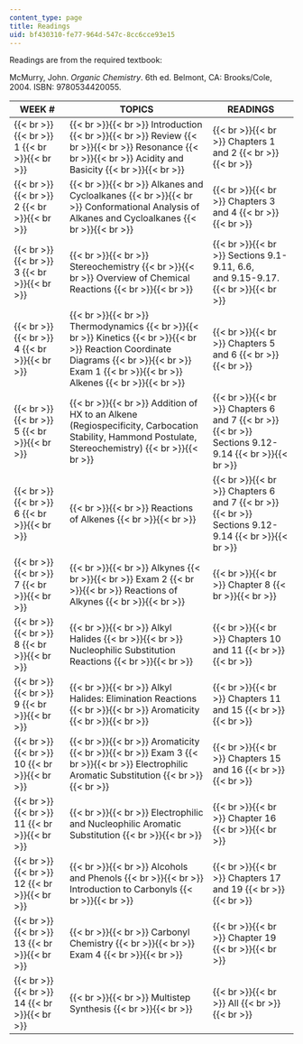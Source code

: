 ```yaml
---
content_type: page
title: Readings
uid: bf430310-fe77-964d-547c-8cc6cce93e15
---
```


Readings are from the required textbook:

McMurry, John. _Organic Chemistry_. 6th ed. Belmont, CA: Brooks/Cole, 2004. ISBN: 9780534420055.

| WEEK # | TOPICS | READINGS |
| --- | --- | --- |
|  {{< br >}}{{< br >}} 1 {{< br >}}{{< br >}}  |  {{< br >}}{{< br >}} Introduction {{< br >}}{{< br >}} Review {{< br >}}{{< br >}} Resonance {{< br >}}{{< br >}} Acidity and Basicity {{< br >}}{{< br >}}  |  {{< br >}}{{< br >}} Chapters 1 and 2 {{< br >}}{{< br >}}  |
|  {{< br >}}{{< br >}} 2 {{< br >}}{{< br >}}  |  {{< br >}}{{< br >}} Alkanes and Cycloalkanes {{< br >}}{{< br >}} Conformational Analysis of Alkanes and Cycloalkanes {{< br >}}{{< br >}}  |  {{< br >}}{{< br >}} Chapters 3 and 4 {{< br >}}{{< br >}}  |
|  {{< br >}}{{< br >}} 3 {{< br >}}{{< br >}}  |  {{< br >}}{{< br >}} Stereochemistry {{< br >}}{{< br >}} Overview of Chemical Reactions {{< br >}}{{< br >}}  |  {{< br >}}{{< br >}} Sections 9.1-9.11, 6.6, and 9.15-9.17. {{< br >}}{{< br >}}  |
|  {{< br >}}{{< br >}} 4 {{< br >}}{{< br >}}  |  {{< br >}}{{< br >}} Thermodynamics {{< br >}}{{< br >}} Kinetics {{< br >}}{{< br >}} Reaction Coordinate Diagrams {{< br >}}{{< br >}} Exam 1 {{< br >}}{{< br >}} Alkenes {{< br >}}{{< br >}}  |  {{< br >}}{{< br >}} Chapters 5 and 6 {{< br >}}{{< br >}}  |
|  {{< br >}}{{< br >}} 5 {{< br >}}{{< br >}}  |  {{< br >}}{{< br >}} Addition of HX to an Alkene (Regiospecificity, Carbocation Stability, Hammond Postulate, Stereochemistry) {{< br >}}{{< br >}}  |  {{< br >}}{{< br >}} Chapters 6 and 7 {{< br >}}{{< br >}} Sections 9.12-9.14 {{< br >}}{{< br >}}  |
|  {{< br >}}{{< br >}} 6 {{< br >}}{{< br >}}  |  {{< br >}}{{< br >}} Reactions of Alkenes {{< br >}}{{< br >}}  |  {{< br >}}{{< br >}} Chapters 6 and 7 {{< br >}}{{< br >}} Sections 9.12-9.14 {{< br >}}{{< br >}}  |
|  {{< br >}}{{< br >}} 7 {{< br >}}{{< br >}}  |  {{< br >}}{{< br >}} Alkynes {{< br >}}{{< br >}} Exam 2 {{< br >}}{{< br >}} Reactions of Alkynes {{< br >}}{{< br >}}  |  {{< br >}}{{< br >}} Chapter 8 {{< br >}}{{< br >}}  |
|  {{< br >}}{{< br >}} 8 {{< br >}}{{< br >}}  |  {{< br >}}{{< br >}} Alkyl Halides {{< br >}}{{< br >}} Nucleophilic Substitution Reactions {{< br >}}{{< br >}}  |  {{< br >}}{{< br >}} Chapters 10 and 11 {{< br >}}{{< br >}}  |
|  {{< br >}}{{< br >}} 9 {{< br >}}{{< br >}}  |  {{< br >}}{{< br >}} Alkyl Halides: Elimination Reactions {{< br >}}{{< br >}} Aromaticity {{< br >}}{{< br >}}  |  {{< br >}}{{< br >}} Chapters 11 and 15 {{< br >}}{{< br >}}  |
|  {{< br >}}{{< br >}} 10 {{< br >}}{{< br >}}  |  {{< br >}}{{< br >}} Aromaticity {{< br >}}{{< br >}} Exam 3 {{< br >}}{{< br >}} Electrophilic Aromatic Substitution {{< br >}}{{< br >}}  |  {{< br >}}{{< br >}} Chapters 15 and 16 {{< br >}}{{< br >}}  |
|  {{< br >}}{{< br >}} 11 {{< br >}}{{< br >}}  |  {{< br >}}{{< br >}} Electrophilic and Nucleophilic Aromatic Substitution {{< br >}}{{< br >}}  |  {{< br >}}{{< br >}} Chapter 16 {{< br >}}{{< br >}}  |
|  {{< br >}}{{< br >}} 12 {{< br >}}{{< br >}}  |  {{< br >}}{{< br >}} Alcohols and Phenols {{< br >}}{{< br >}} Introduction to Carbonyls {{< br >}}{{< br >}}  |  {{< br >}}{{< br >}} Chapters 17 and 19 {{< br >}}{{< br >}}  |
|  {{< br >}}{{< br >}} 13 {{< br >}}{{< br >}}  |  {{< br >}}{{< br >}} Carbonyl Chemistry {{< br >}}{{< br >}} Exam 4 {{< br >}}{{< br >}}  |  {{< br >}}{{< br >}} Chapter 19 {{< br >}}{{< br >}}  |
|  {{< br >}}{{< br >}} 14 {{< br >}}{{< br >}}  |  {{< br >}}{{< br >}} Multistep Synthesis {{< br >}}{{< br >}}  |  {{< br >}}{{< br >}} All {{< br >}}{{< br >}}